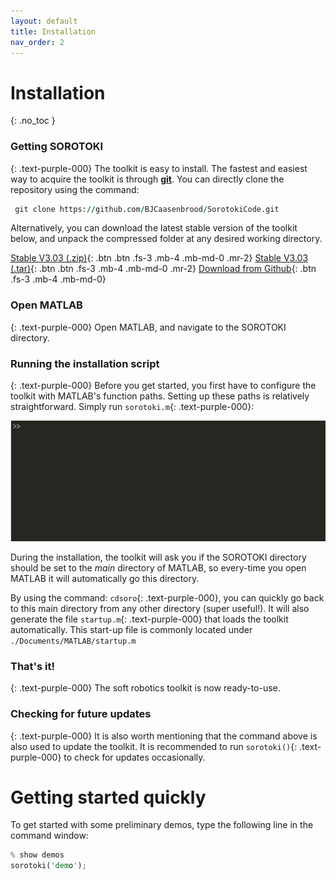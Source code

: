 ```yaml
---
layout: default
title: Installation 
nav_order: 2
---
```


# Installation
{: .no_toc }

### Getting SOROTOKI
{: .text-purple-000}
The toolkit is easy to install. The fastest and easiest way to acquire the toolkit is through [**git**](https://git-scm.com/downloads). You can directly clone the repository using the command:

```fortran
 git clone https://github.com/BJCaasenbrood/SorotokiCode.git
```

Alternatively, you can download the latest stable version of the toolkit below, and unpack the compressed folder at any desired working directory. 

[Stable V3.03 (.zip)](https://github.com/BJCaasenbrood/SorotokiCode/zipball/master){: .btn .btn .fs-3 .mb-4 .mb-md-0 .mr-2}  [Stable V3.03 (.tar)](https://github.com/BJCaasenbrood/SorotokiCode/tarball/master){: .btn .btn .fs-3 .mb-4 .mb-md-0 .mr-2} [Download from Github](https://github.com/BJCaasenbrood/SorotokiCode){: .btn .fs-3 .mb-4 .mb-md-0}  


### Open MATLAB
{: .text-purple-000}
Open MATLAB, and navigate to the SOROTOKI directory.

### Running the installation script
{: .text-purple-000}
Before you get started, you first have to configure the toolkit with MATLAB's function paths. Setting up these paths is relatively straightforward. Simply run `sorotoki.m`{: .text-purple-000}:

<img src="./documentation/img/installing.gif" width="700"> 

During the installation, the toolkit will ask you if the SOROTOKI directory should be set to the *main* directory of MATLAB, so every-time you open MATLAB it will automatically go this directory. 

By using the command: `cdsoro`{: .text-purple-000}, you can quickly go back to this main directory from any other directory (super useful!). It will also generate the file `startup.m`{: .text-purple-000} that loads the toolkit automatically. This start-up file is commonly located under `./Documents/MATLAB/startup.m` 

### That's it!
{: .text-purple-000}
The soft robotics toolkit is now ready-to-use. 

### Checking for future updates
{: .text-purple-000}
It is also worth mentioning that the command above is also used to update the toolkit. It is recommended to run `sorotoki()`{: .text-purple-000} to check for updates occasionally. 


# Getting started quickly
To get started with some preliminary demos, type the following line in the command window:
```rust
% show demos
sorotoki('demo');
```

